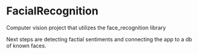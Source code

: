 # FacialRecognition
Computer vision project that utilizes the face_recognition library

Next steps are detecting factial sentiments and connecting the app to a db of known faces.